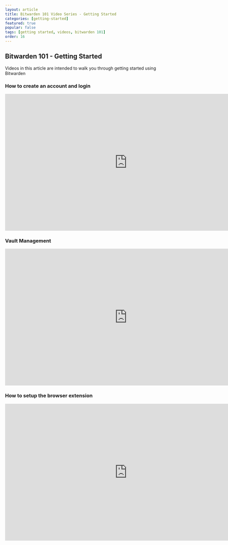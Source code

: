 ```yaml
---
layout: article
title: Bitwarden 101 Video Series - Getting Started
categories: [getting-started]
featured: true
popular: false
tags: [getting started, videos, bitwarden 101]
order: 16
---
```


## Bitwarden 101 - Getting Started

Videos in this article are intended to walk you through getting started using Bitwarden

### How to create an account and login

<iframe class="embed-responsive" width="800" height="450" src="https://www.youtube.com/embed/W6Miu-TJI1c" frameborder="0" allow="accelerometer; autoplay; encrypted-media; gyroscope; picture-in-picture" allowfullscreen></iframe>

### Vault Management

<iframe class="embed-responsive" width="800" height="450" src="https://www.youtube.com/embed/xY9mRvOKTCs" frameborder="0" allow="accelerometer; autoplay; encrypted-media; gyroscope; picture-in-picture" allowfullscreen></iframe>

### How to setup the browser extension

<iframe class="embed-responsive" width="800" height="450" src="https://www.youtube.com/embed/Epx6bLBsYlI" frameborder="0" allow="accelerometer; autoplay; encrypted-media; gyroscope; picture-in-picture" allowfullscreen></iframe>
